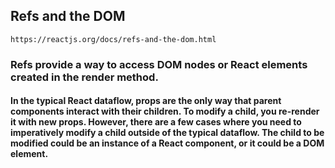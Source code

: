
## Refs and the DOM
`https://reactjs.org/docs/refs-and-the-dom.html`

### Refs provide a way to access DOM nodes or React elements created in the render method.

#### In the typical React dataflow, props are the only way that parent components interact with their children. To modify a child, you re-render it with new props. However, there are a few cases where you need to imperatively modify a child outside of the typical dataflow. The child to be modified could be an instance of a React component, or it could be a DOM element.